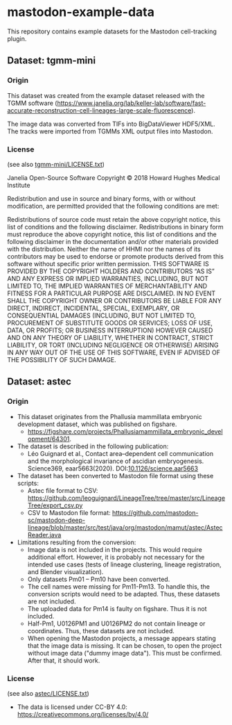 # mastodon-example-data

This repository contains example datasets for the Mastodon cell-tracking plugin.

## Dataset: tgmm-mini
### Origin
This dataset was created from the example dataset released with the TGMM software
(https://www.janelia.org/lab/keller-lab/software/fast-accurate-reconstruction-cell-lineages-large-scale-fluorescence).

The image data was converted from TIFs into BigDataViewer HDF5/XML.
The tracks were imported from TGMMs XML output files into Mastodon.

### License
(see also [tgmm-mini/LICENSE.txt](tgmm-mini/LICENSE.txt))

Janelia Open-Source Software
Copyright © 2018 Howard Hughes Medical Institute

Redistribution and use in source and binary forms, with or without modification, are permitted provided that the following conditions are met:

Redistributions of source code must retain the above copyright notice, this list of conditions and the following disclaimer.
Redistributions in binary form must reproduce the above copyright notice, this list of conditions and the following disclaimer in the documentation and/or other materials provided with the distribution.
Neither the name of HHMI nor the names of its contributors may be used to endorse or promote products derived from this software without specific prior written permission.
THIS SOFTWARE IS PROVIDED BY THE COPYRIGHT HOLDERS AND CONTRIBUTORS “AS IS” AND ANY EXPRESS OR IMPLIED WARRANTIES, INCLUDING, BUT NOT LIMITED TO, THE IMPLIED WARRANTIES OF MERCHANTABILITY AND FITNESS FOR A PARTICULAR PURPOSE ARE DISCLAIMED. IN NO EVENT SHALL THE COPYRIGHT OWNER OR CONTRIBUTORS BE LIABLE FOR ANY DIRECT, INDIRECT, INCIDENTAL, SPECIAL, EXEMPLARY, OR CONSEQUENTIAL DAMAGES (INCLUDING, BUT NOT LIMITED TO, PROCUREMENT OF SUBSTITUTE GOODS OR SERVICES; LOSS OF USE, DATA, OR PROFITS; OR BUSINESS INTERRUPTION) HOWEVER CAUSED AND ON ANY THEORY OF LIABILITY, WHETHER IN CONTRACT, STRICT LIABILITY, OR TORT (INCLUDING NEGLIGENCE OR OTHERWISE) ARISING IN ANY WAY OUT OF THE USE OF THIS SOFTWARE, EVEN IF ADVISED OF THE POSSIBILITY OF SUCH DAMAGE.

## Dataset: astec

### Origin

* This dataset originates from the Phallusia mammillata embryonic development dataset, which was published on
  figshare.
    * https://figshare.com/projects/Phallusiamammillata_embryonic_development/64301.
* The dataset is described in the following publication:
    * Léo Guignard et al., Contact area–dependent cell communication and the morphological invariance of ascidian
      embryogenesis. Science369, eaar5663(2020). DOI:[10.1126/science.aar5663](https://doi.org/10.1126/science.aar5663)
* The dataset has been converted to Mastodon file format using these scripts:
    * Astec file format to CSV: https://github.com/leoguignard/LineageTree/tree/master/src/LineageTree/export_csv.py
    * CSV to Mastodon file
      format: https://github.com/mastodon-sc/mastodon-deep-lineage/blob/master/src/test/java/org/mastodon/mamut/astec/AstecReader.java
* Limitations resulting from the conversion:
    * Image data is not included in the projects. This would require additional effort. However, it is probably not
      necessary
      for the intended use cases (tests of lineage clustering, lineage registration, and Blender visualization).
    * Only datasets Pm01 – Pm10 have been converted.
    * The cell names were missing for Pm11-Pm13. To handle this, the conversion scripts would need to be adapted. Thus,
      these datasets are not included.
    * The uploaded data for Pm14 is faulty on figshare. Thus it is not included.
    * Half-Pm1, U0126PM1 and U0126PM2 do not contain lineage or coordinates. Thus, these datasets are not included.
    * When opening the Mastodon projects, a message appears stating that the image data is missing. It can be chosen, to
      open the project without image data ("dummy image data"). This must be confirmed. After that, it should work.

### License

(see also [astec/LICENSE.txt](astec/LICENSE.txt))

* The data is licensed under CC-BY 4.0: https://creativecommons.org/licenses/by/4.0/
